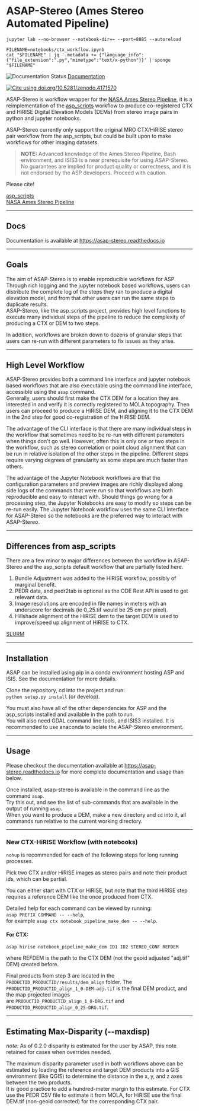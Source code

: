 # ASAP-Stereo (Ames Stereo Automated Pipeline)

```shell
jupyter lab --no-browser --notebook-dir=~ --port=8885 --autoreload
```

```shell
FILENAME=notebooks/ctx_workflow.ipynb
cat "$FILENAME" | jq '.metadata += {"language_info": {"file_extension":".py","mimetype":"text/x-python"}}' | sponge "$FILENAME"
```

![Documentation Status](https://readthedocs.org/projects/asap-stereo/badge/?version=main)
[Documentation](https://asap-stereo.readthedocs.io/en/main/?badge=main)

[![Cite using doi.org/10.5281/zenodo.4171570](https://zenodo.org/badge/DOI/10.5281/zenodo.4171570.svg)](https://doi.org/10.5281/zenodo.4171570)

ASAP-Stereo is workflow wrapper for the [NASA Ames Stereo Pipeline](https://github.com/NeoGeographyToolkit/StereoPipeline), it is a reimplementation of the [asp_scripts](https://github.com/USGS-Astrogeology/asp_scripts) workflow to produce co-registered CTX and HiRISE Digital Elevation Models (DEMs) from stereo image pairs in python and jupyter notebooks.

ASAP-Stereo currently only support the original MRO CTX/HiRISE stereo pair workflow from the asp_scripts, but could be built upon to make workflows for other imaging datasets.

> **NOTE:** Advanced knowledge of the Ames Stereo Pipeline, Bash environment, and ISIS3 is a near prerequisite for using ASAP-Stereo.  
> No guarantees are implied for product quality or correctness, and it is not endorsed by the ASP developers. Proceed with caution.

Please cite!

[asp_scripts](https://github.com/USGS-Astrogeology/asp_scripts)  
[NASA Ames Stereo Pipeline](https://github.com/NeoGeographyToolkit/StereoPipeline)

---

## Docs

Documentation is available at https://asap-stereo.readthedocs.io

---

## Goals

The aim of ASAP-Stereo is to enable reproducible workflows for ASP. Through rich logging and the jupyter notebook based workflows, users can distribute the complete log of the steps they ran to produce a digital elevation model, and from that other users can run the same steps to duplicate results.  
ASAP-Stereo, like the asp_scripts project, provides high level functions to execute many individual steps of the pipeline to reduce the complexity of producing a CTX or DEM to two steps.

In addition, workflows are broken down to dozens of granular steps that users can re-run with different parameters to fix issues as they arise.

---

## High Level Workflow

ASAP-Stereo provides both a command line interface and jupyter notebook based workflows that are also executable using the command line interface, accessible using the `asap` command.  
Generally, users should first make the CTX DEM for a location they are interested in and verify it is correctly registered to MOLA topography. Then users can proceed to produce a HiRISE DEM, and aligning it to the CTX DEM in the 2nd step for good co-registration of the HiRISE DEM.

The advantage of the CLI interface is that there are many individual steps in the workflow that sometimes need to be re-run with different parameters when things don't go well. However, often this is only one or two steps in the workflow, such as stereo correlation or point cloud alignment that can be run in relative isolation of the other steps in the pipeline. Different steps require varying degrees of granularity as some steps are much faster than others.

The advantage of the Jupyter Notebook workflows are that the configuration parameters and preview images are richly displayed along side logs of the commands that were run so that workflows are both reproducible and easy to interact with. Should things go wrong for a processing step, the Jupyter Notebooks are easy to modify so steps can be re-run easily. The Jupyter Notebook workflow uses the same CLI interface for ASAP-Stereo so the notebooks are the preferred way to interact with ASAP-Stereo.

---

## Differences from asp_scripts

There are a few minor to major differences between the workflow in ASAP-Stereo and the asp_scripts default workflow that are partially listed here.

1. Bundle Adjustment was added to the HiRISE workflow, possibly of marginal benefit.
2. PEDR data, and pedr2tab is optional as the ODE Rest API is used to get relevant data.
3. Image resolutions are encoded in file names in meters with an underscore for decimals (ie 0_25.tif would be 25 cm per pixel).
4. Hillshade alignment of the HiRISE dem to the target DEM is used to improve/speed up alignment of HiRISE to CTX.

[SLURM](https://slurm.schedmd.com)

---

## Installation

ASAP can be installed using pip in a conda environment hosting ASP and ISIS. See the documentation for more details.

Clone the repository, cd into the project and run:  
`python setup.py install` (or develop).

You must also have all of the other dependencies for ASP and the asp_scripts installed and available in the path to run.  
You will also need GDAL command line tools, and ISIS3 installed. It is recommended to use anaconda to isolate the ASAP-Stereo environment.

---

## Usage

Please checkout the documentation available at https://asap-stereo.readthedocs.io for more complete documentation and usage than below.

Once installed, asap-stereo is available in the command line as the command `asap`.  
Try this out, and see the list of sub-commands that are available in the output of running `asap`.  
When you want to produce a DEM, make a new directory and `cd` into it, all commands run relative to the current working directory.

---

### New CTX-HiRISE Workflow (with notebooks)

`nohup` is recommended for each of the following steps for long running processes.

Pick two CTX and/or HiRISE images as stereo pairs and note their product ids, which can be partial.

You can either start with CTX or HiRISE, but note that the third HiRISE step requires a reference DEM like the once produced from CTX.

Detailed help for each command can be viewed by running:  
`asap PREFIX COMMAND -- --help`,  
for example `asap ctx notebook_pipeline_make_dem -- --help`.

#### For CTX:

`asap hirise notebook_pipeline_make_dem ID1 ID2 STEREO_CONF REFDEM`

where REFDEM is the path to the CTX DEM (not the geoid adjusted "adj.tif" DEM) created before.

Final products from step 3 are located in the `PRODUCTID_PRODUCTID/results/dem_align` folder. The  
`PRODUCTID_PRODUCTID_align_1_0-DEM-adj.tif` is the final DEM product, and the map projected images  
are `PRODUCTID_PRODUCTID_align_1_0-DRG.tif` and `PRODUCTID_PRODUCTID_align_0_25-DRG.tif`.

---

## Estimating Max-Disparity (--maxdisp)

*note:*  As of 0.2.0 disparity is estimated for the user by ASAP, this note retained for cases when overrides needed.

The maximum disparity parameter used in both workflows above can be estimated by loading the reference and target DEM products into a GIS environment (like QGIS) to determine the distance in the x, y, and z axes between the two products.  
It is good practice to add a hundred-meter margin to this estimate. For CTX use the PEDR CSV file to estimate it from MOLA, for HiRISE use the final DEM.tif (non-geoid corrected) for the corresponding CTX pair.